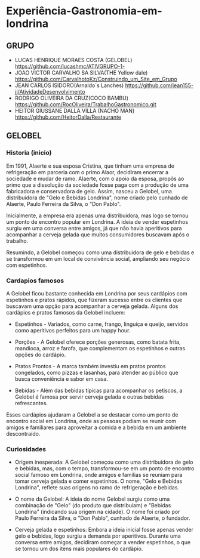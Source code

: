 # Experiência-Gastronomia-em-londrina
 ## GRUPO
 * LUCAS HENRIQUE MORAES COSTA (GELOBEL)  https://github.com/lucashmc/ATIVGRUPO-1-
 * JOAO VICTOR CARVALHO SA SILVA(THE Yellow dale) https://github.com/CarvalhotoKz/Construindo_um_Site_em_Grupo
 * JEAN CARLOS ISIDORO(Arnaldo`s Lanches) https://github.com/jean155-jj/AtividadeDesenvolvimento
 * RODRIGO OLIVEIRA DA CRUZ(COCO BAMBU) https://github.com/RocOliveira/TrabalhoGastronomico.git
 * HEITOR GIUSSANE DALLA VILLA (NACHO MAN)  https://github.com/HeitorDalla/Restaurante

 ## GELOBEL

 ### Historia (inicio)
  
  Em 1991, Alaerte e sua esposa Cristina, que tinham uma empresa de refrigeração em parceria com o primo 
  Alaor, decidiram encerrar a sociedade e mudar de ramo. Alaerte, com o apoio da esposa, propôs ao primo que a 
  dissolução da sociedade fosse paga com a produção de uma fabricadora e conservadora de gelo. Assim, nasceu a 
  Gelobel, uma distribuidora de "Gelo e Bebidas Londrina", nome criado pelo cunhado de Alaerte, Paulo Ferreira 
  da Silva, o "Don Pablo".


Inicialmente, a empresa era apenas uma distribuidora, mas logo se tornou um ponto de encontro popular em 
Londrina. A ideia de vender espetinhos surgiu em uma conversa entre amigos, já que não havia aperitivos para 
acompanhar a cerveja gelada que muitos consumidores buscavam após o trabalho.


Resumindo, a Gelobel começou como uma distribuidora de gelo e bebidas e se transformou em um local de 
convivência social, ampliando seu negócio com espetinhos.
### Cardapios famosos 

A Gelobel ficou bastante conhecida em Londrina por seus cardápios com espetinhos e pratos rápidos, que fizeram 
sucesso entre os clientes que buscavam uma opção para acompanhar a cerveja gelada. Alguns dos cardápios e 
pratos famosos da Gelobel incluem:


* Espetinhos - Variados, como carne, frango, linguiça e queijo, servidos como aperitivos perfeitos para um happy 
hour.


* Porções - A Gelobel oferece porções generosas, como batata frita, mandioca, arroz e farofa, que complementam 
os espetinhos e outras opções do cardápio.


* Pratos Prontos - A marca também investiu em pratos prontos congelados, como pizzas e lasanhas, para atender ao 
público que busca conveniência e sabor em casa.

* Bebidas - Além das bebidas típicas para acompanhar os petiscos, a Gelobel é famosa por servir cerveja gelada e 
outras bebidas refrescantes.

Esses cardápios ajudaram a Gelobel a se destacar como um ponto de encontro social em Londrina, onde as pessoas 
podiam se reunir com amigos e familiares para aproveitar a comida e a bebida em um ambiente descontraído.
### Curiosidades 

* Origem inesperada: A Gelobel começou como uma distribuidora de gelo e bebidas, mas, com o tempo, 
transformou-se em um ponto de encontro social famoso em Londrina, onde amigos e famílias se reuniam para tomar 
cerveja gelada e comer espetinhos. O nome, "Gelo e Bebidas Londrina", reflete suas origens no ramo de 
refrigeração e bebidas.

* O nome da Gelobel: A ideia do nome Gelobel surgiu como uma combinação de "Gelo" (do produto que distribuíam) 
e "Bebidas Londrina" (indicando sua origem na cidade). O nome foi criado por Paulo Ferreira da Silva, o "Don 
Pablo", cunhado de Alaerte, o fundador.

* Cerveja gelada e espetinhos: Embora a ideia inicial fosse apenas vender gelo e bebidas, logo surgiu a demanda por aperitivos. Durante uma conversa entre amigos, decidiram começar a vender espetinhos, o que se tornou um dos itens mais populares do cardápio.